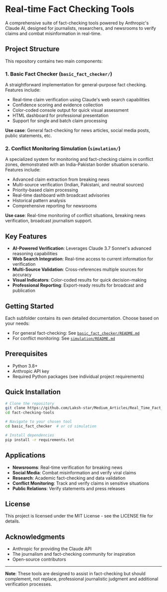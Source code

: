 # Real-time Fact Checking Tools

A comprehensive suite of fact-checking tools powered by Anthropic's Claude AI, designed for journalists, researchers, and newsrooms to verify claims and combat misinformation in real-time.

## Project Structure

This repository contains two main components:

### 1. Basic Fact Checker (`basic_fact_checker/`)
A straightforward implementation for general-purpose fact checking. Features include:
- Real-time claim verification using Claude's web search capabilities
- Confidence scoring and evidence collection
- Color-coded console output for quick visual assessment
- HTML dashboard for professional presentation
- Support for single and batch claim processing

**Use case**: General fact-checking for news articles, social media posts, public statements, etc.

### 2. Conflict Monitoring Simulation (`simulation/`)
A specialized system for monitoring and fact-checking claims in conflict zones, demonstrated with an India-Pakistan border situation scenario. Features include:
- Advanced claim extraction from breaking news
- Multi-source verification (Indian, Pakistani, and neutral sources)
- Priority-based claim processing
- Real-time dashboard with broadcast advisories
- Historical pattern analysis
- Comprehensive reporting for newsrooms

**Use case**: Real-time monitoring of conflict situations, breaking news verification, broadcast journalism support.

## Key Features

- **AI-Powered Verification**: Leverages Claude 3.7 Sonnet's advanced reasoning capabilities
- **Web Search Integration**: Real-time access to current information for verification
- **Multi-Source Validation**: Cross-references multiple sources for accuracy
- **Visual Indicators**: Color-coded results for quick decision-making
- **Professional Reporting**: Export-ready results for broadcast and publication

## Getting Started

Each subfolder contains its own detailed documentation. Choose based on your needs:

- For general fact-checking: See [`basic_fact_checker/README.md`](basic_fact_checker/README.md)
- For conflict monitoring: See [`simulation/README.md`](simulation/README.md)

## Prerequisites

- Python 3.8+
- Anthropic API key
- Required Python packages (see individual project requirements)

## Quick Installation

```bash
# Clone the repository
git clone https://github.com/Laksh-star/Medium_Articles/Real_Time_Fact_Checking_with_Claudes_Web_Search_API.git
cd fact-checking-tools

# Navigate to your chosen tool
cd basic_fact_checker  # or cd simulation

# Install dependencies
pip install -r requirements.txt
```

## Applications

- **Newsrooms**: Real-time verification for breaking news
- **Social Media**: Combat misinformation and verify viral claims
- **Research**: Academic fact-checking and data validation
- **Conflict Monitoring**: Track and verify claims in sensitive situations
- **Public Relations**: Verify statements and press releases


## License

This project is licensed under the MIT License - see the LICENSE file for details.

## Acknowledgments

- Anthropic for providing the Claude API
- The journalism and fact-checking community for inspiration
- Open-source contributors

---

**Note**: These tools are designed to assist in fact-checking but should complement, not replace, professional journalistic judgment and additional verification processes.
